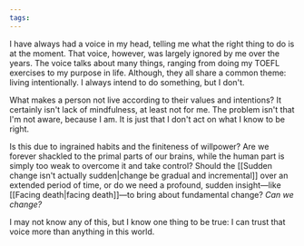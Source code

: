 ```yaml
---
tags:
---
```

I have always had a voice in my head, telling me what the right thing to do is at the moment. That voice, however, was largely ignored by me over the years. The voice talks about many things, ranging from doing my TOEFL exercises to my purpose in life. Although, they all share a common theme: living intentionally. I always intend to do something, but I don't.

What makes a person not live according to their values and intentions? It certainly isn't lack of mindfulness, at least not for me. The problem isn't that I'm not aware, because I am. It is just that I don't act on what I know to be right.

Is this due to ingrained habits and the finiteness of willpower? Are we forever shackled to the primal parts of our brains, while the human part is simply too weak to overcome it and take control? Should the [[Sudden change isn't actually sudden|change be gradual and incremental]] over an extended period of time, or do we need a profound, sudden insight—like [[Facing death|facing death]]—to bring about fundamental change? _Can we change?_

I may not know any of this, but I know one thing to be true: I can trust that voice more than anything in this world.
